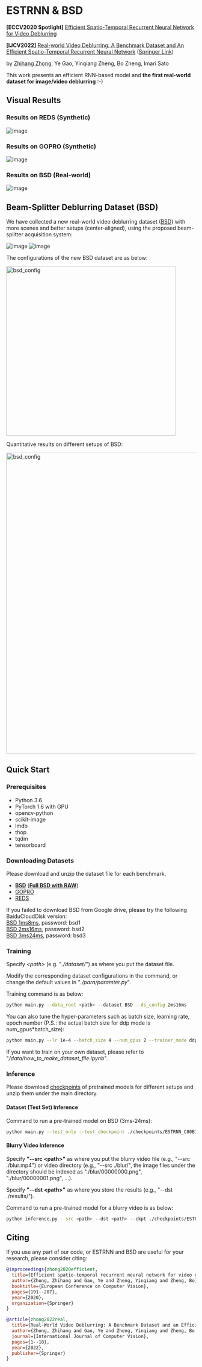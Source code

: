 # ESTRNN & BSD
**[ECCV2020 Spotlight]** [Efficient Spatio-Temporal Recurrent Neural Network for Video Deblurring](https://www.ecva.net/papers/eccv_2020/papers_ECCV/papers/123510188.pdf)

**[IJCV2022]** [Real-world Video Deblurring: A Benchmark Dataset and An Efficient Spatio-Temporal Recurrent Neural Network](https://arxiv.org/abs/2106.16028) ([Springer Link](https://link.springer.com/article/10.1007/s11263-022-01705-6))

by [Zhihang Zhong](https://zzh-tech.github.io/), Ye Gao, Yinqiang Zheng, Bo Zheng, Imari Sato

This work presents an efficient RNN-based model and **the first real-world dataset for image/video deblurring** :-)

## Visual Results

### Results on REDS (Synthetic)
![image](https://github.com/zzh-tech/Images/blob/master/ESTRNN/reds.gif)


### Results on GOPRO (Synthetic)
![image](https://github.com/zzh-tech/Images/blob/master/ESTRNN/gopro.gif)


### Results on BSD (Real-world)
![image](https://github.com/zzh-tech/Images/blob/master/ESTRNN/bsd.gif)


## Beam-Splitter Deblurring Dataset (BSD)

We have collected a new real-world video deblurring dataset ([BSD](https://drive.google.com/file/d/1VJdyojIAriC5QZp2N_0umEqkIMk1_9HA/view?usp=sharing)) with more scenes and better setups (center-aligned), using the proposed beam-splitter acquisition system:

![image](https://drive.google.com/uc?export=view&id=1slBC8zt8h401y-OTSBPYfuJb5lOCI0ut)
![image](https://github.com/zzh-tech/Images/blob/master/ESTRNN/bsd_demo.gif)

The configurations of the new BSD dataset are as below:

<img src="https://drive.google.com/uc?export=view&id=1-jgrABLYLRr_A7I7YmpYOsuhW3bzFz_3" alt="bsd_config" width="450"/>

Quantitative results on different setups of BSD:

<img src="https://drive.google.com/uc?export=view&id=1CErjtpb5OkeLdeGmx4tA0fdsAx27ADHC" alt="bsd_config" width="800"/>


## Quick Start

### Prerequisites

- Python 3.6
- PyTorch 1.6 with GPU
- opencv-python
- scikit-image
- lmdb
- thop
- tqdm
- tensorboard

### Downloading Datasets

Please download and unzip the dataset file for each benchmark.

- [**BSD**](https://drive.google.com/drive/folders/1LKLCE_RqPF5chqWgmh3pj7cg-t9KM2Hd?usp=sharing) ([**Full BSD with RAW**](https://drive.google.com/file/d/1VJdyojIAriC5QZp2N_0umEqkIMk1_9HA/view?usp=sharing))
- [GOPRO](https://drive.google.com/file/d/1dHJX-TIY-ZsSV6-PbPZzmockp1H3B_5w/view?usp=sharing)
- [REDS](https://drive.google.com/file/d/1lFHndopTiAAOIEkjZdvrziA8p17y4rjD/view?usp=sharing)

If you failed to download BSD from Google drive, please try the following BaiduCloudDisk version:  
[BSD 1ms8ms](https://pan.baidu.com/s/1i7iMOZVOvBWmNYi8zkQIpw), password: bsd1  
[BSD 2ms16ms](https://pan.baidu.com/s/1ur-XHeNoSTPFQJwBVfbofQ), password: bsd2  
[BSD 3ms24ms](https://pan.baidu.com/s/1QNJlxiduwbQzCypy-7Mlbw), password: bsd3  


### Training

Specify *\<path\>* (e.g. "*./dataset/*") as where you put the dataset file.

Modify the corresponding dataset configurations in the command, or change the default values in "*./para/paramter.py*". 

Training command is as below:

```bash
python main.py --data_root <path> --dataset BSD --ds_config 2ms16ms
```

You can also tune the hyper-parameters such as batch size, learning rate, epoch number (P.S.: the actual batch size for ddp mode is num_gpus*batch_size):

```bash
python main.py --lr 1e-4 --batch_size 4 --num_gpus 2 --trainer_mode ddp
```

If you want to train on your own dataset, please refer to "*/data/how_to_make_dataset_file.ipynb*".

### Inference

Please download [checkpoints](https://drive.google.com/file/d/1w68kAw56tGCjG4M96_zYmls8fQaTH1RM/view?usp=sharing) of pretrained models for different setups and unzip them under the main directory.

#### Dataset (Test Set) Inference

Command to run a pre-trained model on BSD (3ms-24ms):

```bash
python main.py --test_only --test_checkpoint ./checkpoints/ESTRNN_C80B15_BSD_3ms24ms.tar --dataset BSD --ds_config 3ms24ms --video
```

#### Blurry Video Inference

Specify **"--src \<path\>"** as where you put the blurry video file (e.g., "--src ./blur.mp4") or video directory (e.g., "--src ./blur/", the image files under the directory should be indexed as "./blur/00000000.png", "./blur/00000001.png", ...).

Specify **"--dst \<path\>"** as where you store the results (e.g., "--dst ./results/").

Command to run a pre-trained model for a blurry video is as below:

```bash
python inference.py --src <path> --dst <path> --ckpt ./checkpoints/ESTRNN_C80B15_BSD_2ms16ms.tar
```

## Citing

If you use any part of our code, or ESTRNN and BSD are useful for your research, please consider citing:

```bibtex
@inproceedings{zhong2020efficient,
  title={Efficient spatio-temporal recurrent neural network for video deblurring},
  author={Zhong, Zhihang and Gao, Ye and Zheng, Yinqiang and Zheng, Bo},
  booktitle={European Conference on Computer Vision},
  pages={191--207},
  year={2020},
  organization={Springer}
}

@article{zhong2022real,
  title={Real-World Video Deblurring: A Benchmark Dataset and an Efficient Recurrent Neural Network},
  author={Zhong, Zhihang and Gao, Ye and Zheng, Yinqiang and Zheng, Bo and Sato, Imari},
  journal={International Journal of Computer Vision},
  pages={1--18},
  year={2022},
  publisher={Springer}
}

```
